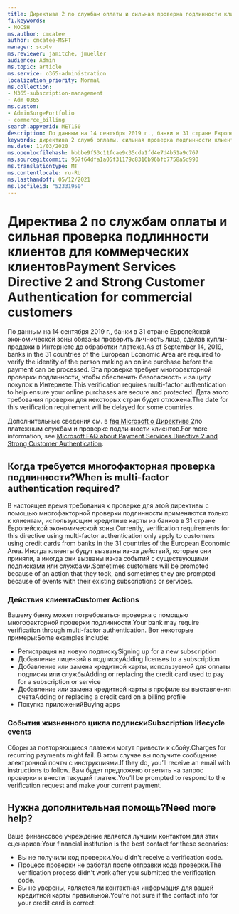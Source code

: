 ```yaml
---
title: Директива 2 по службам оплаты и сильная проверка подлинности клиентов для коммерческих клиентов
f1.keywords:
- NOCSH
ms.author: cmcatee
author: cmcatee-MSFT
manager: scotv
ms.reviewer: jamitche, jmueller
audience: Admin
ms.topic: article
ms.service: o365-administration
localization_priority: Normal
ms.collection:
- M365-subscription-management
- Adm_O365
ms.custom:
- AdminSurgePortfolio
- commerce_billing
search.appverid: MET150
description: По данным на 14 сентября 2019 г., банки в 31 стране Европейской экономической зоны должны проверить личность лица, сделавного онлайн-покупку, до обработки платежа".
keywords: директива 2 служб оплаты, сильная проверка подлинности клиентов, многофакторная проверка подлинности
ms.date: 11/03/2020
ms.openlocfilehash: bbbbe9f53c11fcae9c35cda1fd4e7d4b51a9c767
ms.sourcegitcommit: 967f64dfa1a05f31179c8316b96bfb7758a5d990
ms.translationtype: MT
ms.contentlocale: ru-RU
ms.lasthandoff: 05/12/2021
ms.locfileid: "52331950"
---
```

# <a name="payment-services-directive-2-and-strong-customer-authentication-for-commercial-customers"></a><span data-ttu-id="185e8-104">Директива 2 по службам оплаты и сильная проверка подлинности клиентов для коммерческих клиентов</span><span class="sxs-lookup"><span data-stu-id="185e8-104">Payment Services Directive 2 and Strong Customer Authentication for commercial customers</span></span>

<span data-ttu-id="185e8-105">По данным на 14 сентября 2019 г., банки в 31 стране Европейской экономической зоны обязаны проверить личность лица, сделав купли-продажи в Интернете до обработки платежа.</span><span class="sxs-lookup"><span data-stu-id="185e8-105">As of September 14, 2019, banks in the 31 countries of the European Economic Area are required to verify the identity of the person making an online purchase before the payment can be processed.</span></span> <span data-ttu-id="185e8-106">Эта проверка требует многофакторной проверки подлинности, чтобы обеспечить безопасность и защиту покупок в Интернете.</span><span class="sxs-lookup"><span data-stu-id="185e8-106">This verification requires multi-factor authentication to help ensure your online purchases are secure and protected.</span></span> <span data-ttu-id="185e8-107">Дата этого требования проверки для некоторых стран будет отложена.</span><span class="sxs-lookup"><span data-stu-id="185e8-107">The date for this verification requirement will be delayed for some countries.</span></span>

<span data-ttu-id="185e8-108">Дополнительные сведения см. в [faq Microsoft о Директиве 2](https://support.microsoft.com/help/4517854/microsoft-account-open-banking-customer-authentication)по платежным службам и проверке подлинности клиентов.</span><span class="sxs-lookup"><span data-stu-id="185e8-108">For more information, see [Microsoft FAQ about Payment Services Directive 2 and Strong Customer Authentication](https://support.microsoft.com/help/4517854/microsoft-account-open-banking-customer-authentication).</span></span>

## <a name="when-is-multi-factor-authentication-required"></a><span data-ttu-id="185e8-109">Когда требуется многофакторная проверка подлинности?</span><span class="sxs-lookup"><span data-stu-id="185e8-109">When is multi-factor authentication required?</span></span>

<span data-ttu-id="185e8-110">В настоящее время требования к проверке для этой директивы с помощью многофакторной проверки подлинности применяются только к клиентам, использующим кредитные карты из банков в 31 стране Европейской экономической зоны.</span><span class="sxs-lookup"><span data-stu-id="185e8-110">Currently, verification requirements for this directive using multi-factor authentication only apply to customers using credit cards from banks in the 31 countries of the European Economic Area.</span></span> <span data-ttu-id="185e8-111">Иногда клиенты будут вызваны из-за действий, которые они приняли, а иногда они вызваны из-за событий с существующими подписками или службами.</span><span class="sxs-lookup"><span data-stu-id="185e8-111">Sometimes customers will be prompted because of an action that they took, and sometimes they are prompted because of events with their existing subscriptions or services.</span></span>

### <a name="customer-actions"></a><span data-ttu-id="185e8-112">Действия клиента</span><span class="sxs-lookup"><span data-stu-id="185e8-112">Customer Actions</span></span>

<span data-ttu-id="185e8-113">Вашему банку может потребоваться проверка с помощью многофакторной проверки подлинности.</span><span class="sxs-lookup"><span data-stu-id="185e8-113">Your bank may require verification through multi-factor authentication.</span></span> <span data-ttu-id="185e8-114">Вот некоторые примеры:</span><span class="sxs-lookup"><span data-stu-id="185e8-114">Some examples include:</span></span>

- <span data-ttu-id="185e8-115">Регистрация на новую подписку</span><span class="sxs-lookup"><span data-stu-id="185e8-115">Signing up for a new subscription</span></span>
- <span data-ttu-id="185e8-116">Добавление лицензий в подписку</span><span class="sxs-lookup"><span data-stu-id="185e8-116">Adding licenses to a subscription</span></span>
- <span data-ttu-id="185e8-117">Добавление или замена кредитной карты, используемой для оплаты подписки или службы</span><span class="sxs-lookup"><span data-stu-id="185e8-117">Adding or replacing the credit card used to pay for a subscription or service</span></span>
- <span data-ttu-id="185e8-118">Добавление или замена кредитной карты в профиле вы выставления счета</span><span class="sxs-lookup"><span data-stu-id="185e8-118">Adding or replacing a credit card on a billing profile</span></span>
- <span data-ttu-id="185e8-119">Покупка приложений</span><span class="sxs-lookup"><span data-stu-id="185e8-119">Buying apps</span></span>

### <a name="subscription-lifecycle-events"></a><span data-ttu-id="185e8-120">События жизненного цикла подписки</span><span class="sxs-lookup"><span data-stu-id="185e8-120">Subscription lifecycle events</span></span>

<span data-ttu-id="185e8-121">Сборы за повторяющиеся платежи могут привести к сбойу.</span><span class="sxs-lookup"><span data-stu-id="185e8-121">Charges for recurring payments might fail.</span></span> <span data-ttu-id="185e8-122">В этом случае вы получите сообщение электронной почты с инструкциями.</span><span class="sxs-lookup"><span data-stu-id="185e8-122">If they do, you’ll receive an email with instructions to follow.</span></span> <span data-ttu-id="185e8-123">Вам будет предложено ответить на запрос проверки и внести текущий платеж.</span><span class="sxs-lookup"><span data-stu-id="185e8-123">You’ll be prompted to respond to the verification request and make your current payment.</span></span>

## <a name="need-more-help"></a><span data-ttu-id="185e8-124">Нужна дополнительная помощь?</span><span class="sxs-lookup"><span data-stu-id="185e8-124">Need more help?</span></span>

<span data-ttu-id="185e8-125">Ваше финансовое учреждение является лучшим контактом для этих сценариев:</span><span class="sxs-lookup"><span data-stu-id="185e8-125">Your financial institution is the best contact for these scenarios:</span></span>

- <span data-ttu-id="185e8-126">Вы не получили код проверки.</span><span class="sxs-lookup"><span data-stu-id="185e8-126">You didn't receive a verification code.</span></span>  
- <span data-ttu-id="185e8-127">Процесс проверки не работал после отправки кода проверки.</span><span class="sxs-lookup"><span data-stu-id="185e8-127">The verification process didn't work after you submitted the verification code.</span></span>
- <span data-ttu-id="185e8-128">Вы не уверены, является ли контактная информация для вашей кредитной карты правильной.</span><span class="sxs-lookup"><span data-stu-id="185e8-128">You're not sure if the contact info for your credit card is correct.</span></span>
